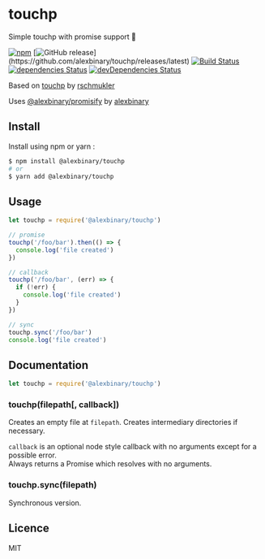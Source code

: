 # touchp

Simple touchp with promise support 🎉

[![npm](https://img.shields.io/npm/v/@alexbinary/touchp.svg)](https://www.npmjs.com/package/@alexbinary/touchp)
[![GitHub release](https://img.shields.io/github/release/alexbinary/touchp.svg?label="github")](https://github.com/alexbinary/touchp/releases/latest)
[![Build Status](https://travis-ci.org/alexbinary/touchp.svg)](https://travis-ci.org/alexbinary/touchp)
[![dependencies Status](https://david-dm.org/alexbinary/touchp/status.svg)](https://david-dm.org/alexbinary/touchp)
[![devDependencies Status](https://david-dm.org/alexbinary/touchp/dev-status.svg)](https://david-dm.org/alexbinary/touchp?type=dev)

Based on [touchp](https://www.npmjs.com/package/touchp) by [rschmukler](https://www.npmjs.com/~rschmukler)

Uses [@alexbinary/promisify](https://www.npmjs.com/package/@alexbinary/promisify) by [alexbinary](https://www.npmjs.com/~alexbinary)

## Install

Install using npm or yarn :

```bash
$ npm install @alexbinary/touchp
# or
$ yarn add @alexbinary/touchp
```

## Usage

```javascript
let touchp = require('@alexbinary/touchp')

// promise
touchp('/foo/bar').then(() => {
  console.log('file created')
})

// callback
touchp('/foo/bar', (err) => {
  if (!err) {
    console.log('file created')
  }
})

// sync
touchp.sync('/foo/bar')
console.log('file created')
```

## Documentation

```javascript
let touchp = require('@alexbinary/touchp')
```

### touchp(filepath[, callback])

Creates an empty file at `filepath`.
Creates intermediary directories if necessary.

`callback` is an optional node style callback with no arguments except for a possible error.  
Always returns a Promise which resolves with no arguments.

### touchp.sync(filepath)

Synchronous version.

## Licence

MIT
